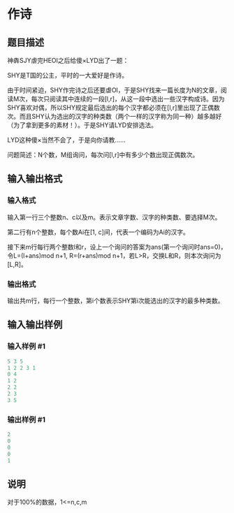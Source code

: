 # 作诗

## 题目描述

神犇SJY虐完HEOI之后给傻×LYD出了一题：

SHY是T国的公主，平时的一大爱好是作诗。

由于时间紧迫，SHY作完诗之后还要虐OI，于是SHY找来一篇长度为N的文章，阅读M次，每次只阅读其中连续的一段[l,r]，从这一段中选出一些汉字构成诗。因为SHY喜欢对偶，所以SHY规定最后选出的每个汉字都必须在[l,r]里出现了正偶数次。而且SHY认为选出的汉字的种类数（两个一样的汉字称为同一种）越多越好（为了拿到更多的素材！）。于是SHY请LYD安排选法。

LYD这种傻×当然不会了，于是向你请教……

问题简述：N个数，M组询问，每次问[l,r]中有多少个数出现正偶数次。

## 输入输出格式

### 输入格式

输入第一行三个整数n、c以及m。表示文章字数、汉字的种类数、要选择M次。

第二行有n个整数，每个数Ai在[1, c]间，代表一个编码为Ai的汉字。

接下来m行每行两个整数l和r，设上一个询问的答案为ans(第一个询问时ans=0)，令L=(l+ans)mod n+1, R=(r+ans)mod n+1，若L>R，交换L和R，则本次询问为[L,R]。

### 输出格式

输出共m行，每行一个整数，第i个数表示SHY第i次能选出的汉字的最多种类数。

## 输入输出样例

### 输入样例 #1

```cpp
5 3 5
1 2 2 3 1
0 4
1 2
2 2
2 3
3 5
```


### 输出样例 #1

```cpp
2
0
0
0
1
```


## 说明

对于100%的数据，1<=n,c,m

